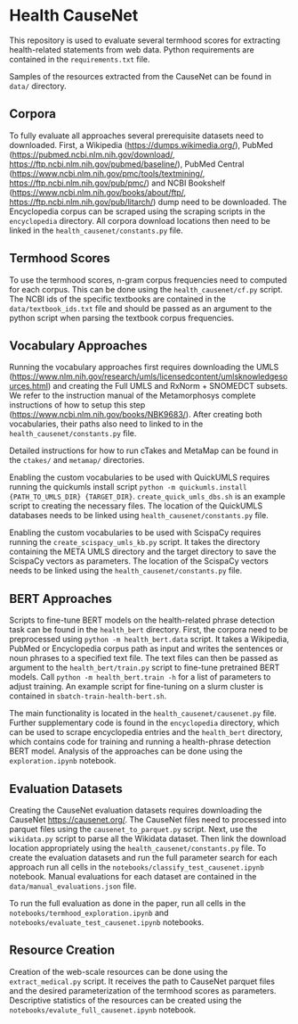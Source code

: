 # Health CauseNet

This repository is used to evaluate several termhood scores for extracting health-related statements from web data. Python requirements are contained in the `requirements.txt` file.

Samples of the resources extracted from the CauseNet can be found in `data/` directory.

## Corpora

To fully evaluate all approaches several prerequisite datasets need to downloaded. First, a Wikipedia (https://dumps.wikimedia.org/), PubMed (https://pubmed.ncbi.nlm.nih.gov/download/, https://ftp.ncbi.nlm.nih.gov/pubmed/baseline/), PubMed Central (https://www.ncbi.nlm.nih.gov/pmc/tools/textmining/, https://ftp.ncbi.nlm.nih.gov/pub/pmc/) and NCBI Bookshelf (https://www.ncbi.nlm.nih.gov/books/about/ftp/, https://ftp.ncbi.nlm.nih.gov/pub/litarch/) dump need to be downloaded. The Encyclopedia corpus can be scraped using the scraping scripts in the `encyclopedia` directory. All corpora download locations then need to be linked in the `health_causenet/constants.py` file.

## Termhood Scores

To use the termhood scores, n-gram corpus frequencies need to computed for each corpus. This can be done using the `health_causenet/cf.py` script. The NCBI ids of the specific textbooks are contained in the `data/textbook_ids.txt` file and should be passed as an argument to the python script when parsing the textbook corpus frequencies.

## Vocabulary Approaches

Running the vocabulary approaches first requires downloading the UMLS (https://www.nlm.nih.gov/research/umls/licensedcontent/umlsknowledgesources.html) and creating the Full UMLS and RxNorm + SNOMEDCT subsets. We refer to the instruction manual of the Metamorphosys complete instructions of how to setup this step (https://www.ncbi.nlm.nih.gov/books/NBK9683/). After creating both vocabularies, their paths also need to linked to in the `health_causenet/constants.py` file.

Detailed instructions for how to run cTakes and MetaMap can be found in the `ctakes/` and `metamap/` directories.

Enabling the custom vocabularies to be used with QuickUMLS requires running the quickumls install script `python -m quickumls.install {PATH_TO_UMLS_DIR} {TARGET_DIR}`. `create_quick_umls_dbs.sh` is an example script to creating the necessary files. The location of the QuickUMLS databases needs to be linked using `health_causenet/constants.py` file.

Enabling the custom vocabularies to be used with ScispaCy requires running the `create_scispacy_umls_kb.py` script. It takes the directory containing the META UMLS directory and the target directory to save the ScispaCy vectors as parameters. The location of the ScispaCy vectors needs to be linked using the `health_causenet/constants.py` file.

## BERT Approaches

Scripts to fine-tune BERT models on the health-related phrase detection task can be found in the `health_bert` directory. First, the corpora need to be preprocessed using `python -m health_bert.data` script. It takes a Wikipedia, PubMed or Encyclopedia corpus path as input and writes the sentences or noun phrases to a specified text file. The text files can then be passed as argument to the `health_bert/train.py` script to fine-tune pretrained BERT models. Call `python -m health_bert.train -h` for a list of parameters to adjust training. An example script for fine-tuning on a slurm cluster is contained in `sbatch-train-health-bert.sh`.

The main functionality is located in the `health_causenet/causenet.py` file. Further supplementary code is found in the `encyclopedia` directory, which can be used to scrape encyclopedia entries and the `health_bert` directory, which contains code for training and running a health-phrase detection BERT model. Analysis of the approaches can be done using the `exploration.ipynb` notebook.

## Evaluation Datasets

Creating the CauseNet evaluation datasets requires downloading the CauseNet https://causenet.org/. The CauseNet files need to processed into parquet files using the `causenet_to_parquet.py` script. Next, use the `wikidata.py` script to parse all the Wikidata dataset. Then link the download location appropriately using the `health_causenet/constants.py` file. To create the evaluation datasets and run the full parameter search for each approach run all cells in the `notebooks/classify_test_causenet.ipynb` notebook. Manual evaluations for each dataset are contained in the `data/manual_evaluations.json` file.

To run the full evaluation as done in the paper, run all cells in the `notebooks/termhood_exploration.ipynb` and `notebooks/evaluate_test_causenet.ipynb` notebooks.

## Resource Creation

Creation of the web-scale resources can be done using the `extract_medical.py` script. It receives the path to CauseNet parquet files and the desired parameterization of the termhood scores as parameters. Descriptive statistics of the resources can be created using the `notebooks/evalute_full_causenet.ipynb` notebook.
